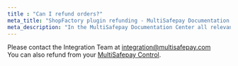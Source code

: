 ```yaml
---
title : "Can I refund orders?"
meta_title: "ShopFactory plugin refunding - MultiSafepay Documentation Center"
meta_description: "In the MultiSafepay Documentation Center all relevant information regarding our Plugins and API. As well as Support pages for Payment Method, Tools and General Questions. You can also find the contact details of our Support Team and Integration Team."
---
```

Please contact the Integration Team at <integration@multisafepay.com>
<br>
You can also refund from your [MultiSafepay Control](https://merchant.multisafepay.com).
